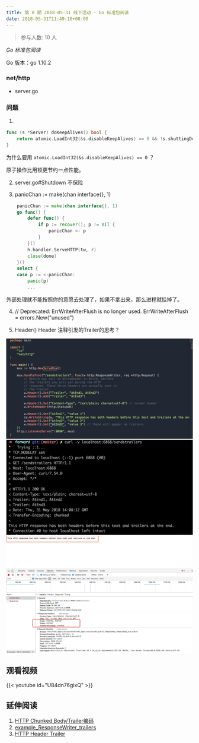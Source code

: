 ```yaml
---
title: 第 8 期 2018-05-31 线下活动 - Go 标准包阅读
date: 2018-05-31T11:49:10+08:00
---
```

>参与人数: 10 人

*Go 标准包阅读*

Go 版本：go 1.10.2

### net/http

- server.go

### 问题

1. 

```go
func (s *Server) doKeepAlives() bool {
	return atomic.LoadInt32(&s.disableKeepAlives) == 0 && !s.shuttingDown()
}
```

为什么要用 `atomic.LoadInt32(&s.disableKeepAlives) == 0` ？

原子操作比用锁更节约一点性能。

2. server.go#Shutdown 不保险

3. 	panicChan := make(chan interface{}, 1)

```go
	panicChan := make(chan interface{}, 1)
	go func() {
		defer func() {
			if p := recover(); p != nil {
				panicChan <- p
			}
		}()
		h.handler.ServeHTTP(tw, r)
		close(done)
	}()
	select {
	case p := <-panicChan:
		panic(p)
		...
```

外部处理就不能按照你的意愿去处理了，如果不拿出来，那么进程就挂掉了。

4. // Deprecated: ErrWriteAfterFlush is no longer used.
	ErrWriteAfterFlush = errors.New("unused")

5. Header() Header 注释引发的Trailer的思考？

![](/static/images/2018-05-31-night-reading-go-01.jpeg)
![](/static/images/2018-05-31-night-reading-go-03.jpeg)
![](/static/images/2018-05-31-night-reading-go-02.jpeg)

## 观看视频

{{< youtube id="U84dn76gixQ" >}}

## 延伸阅读

1. [HTTP Chunked Body/Trailer编码](http://www.unclekevin.org/?p=203)
2. [example_ResponseWriter_trailers](https://golang.org/pkg/net/http/#example_ResponseWriter_trailers)
3. [HTTP Header Trailer](https://developer.mozilla.org/zh-CN/docs/Web/HTTP/Headers/Trailer)

